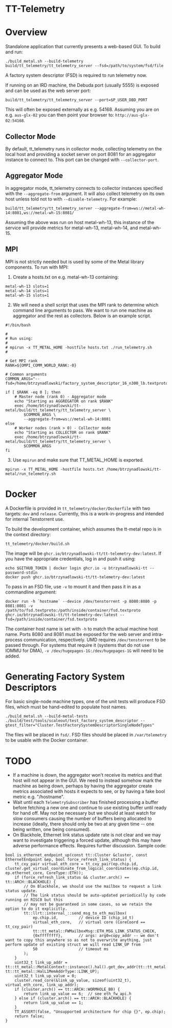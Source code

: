 # TT-Telemetry

# Overview

Standalone application that currently presents a web-based GUI. To build and run:

```
./build_metal.sh --build-telemetry
build/tt_telemetry/tt_telemetry_server --fsd=/path/to/system/fsd/file
```

A factory system descriptor (FSD) is required to run telemetry now.

If running on an IRD machine, the Debuda port (usually 5555) is exposed and can be used as the web server port:

```
build/tt_telemetry/tt_telemetry_server --port=$P_USER_DBD_PORT
```

This will often be exposed externally as e.g. 54168. Assuming you are on e.g. `aus-glx-02` you can then point your browser to: `http://aus-glx-02:54168`.

## Collector Mode

By default, tt_telemetry runs in collector mode, collecting telemetry on the local host and providing a socket server on port 8081 for an aggregator instance to connect to. This port can be changed with `--collector-port`.

## Aggregator Mode

In aggregator mode, tt_telemetry connects to collector instances specified with the `--aggregate-from` argument. It will also collect telemetry on its own host unless told not to with `--disable-telemetry`. For example:

```
build/tt_telemetry/tt_telemetry_server --aggregate-from=ws://metal-wh-14:8081,ws://metal-wh-15:8081/
```

Assuming the above was run on host metal-wh-13, this instance of the service will provide metrics for metal-wh-13, metal-wh-14, and metal-wh-15.

## MPI

MPI is not strictly needed but is used by some of the Metal library components. To run with MPI:

1. Create a hosts.txt on e.g. metal-wh-13 containing:

```
metal-wh-13 slots=1
metal-wh-14 slots=1
metal-wh-15 slots=1
```

2. We will need a shell script that uses the MPI rank to determine which command line arguments to pass. We want to run one machine as aggregator and the rest as collectors. Below is an example script.

```
#!/bin/bash

#
# Run using:
#
# mpirun -x TT_METAL_HOME -hostfile hosts.txt ./run_telemetry.sh
#

# Get MPI rank
RANK=${OMPI_COMM_WORLD_RANK:-0}

# Common arguments
COMMON_ARGS="--fsd=/home/btrzynadlowski/factory_system_descriptor_16_n300_lb.textproto"

if [ $RANK -eq 0 ]; then
    # Master node (rank 0) - Aggregator mode
    echo "Starting as AGGREGATOR on rank $RANK"
    exec /home/btrzynadlowski/tt-metal/build/tt_telemetry/tt_telemetry_server \
        $COMMON_ARGS \
        --aggregate-from=ws://metal-wh-14:8081
else
    # Worker nodes (rank > 0) - Collector mode
    echo "Starting as COLLECTOR on rank $RANK"
    exec /home/btrzynadlowski/tt-metal/build/tt_telemetry/tt_telemetry_server \
        $COMMON_ARGS
fi
```

3. Use `mpirun` and make sure that TT_METAL_HOME is exported.

```
mpirun -x TT_METAL_HOME -hostfile hosts.txt /home/btrzynadlowski/tt-metal/run_telemetry.sh
```

# Docker

A Dockerfile is provided in `tt_telemetry/docker/Dockerfile` with two targets: `dev` and `release`. Currently, this is a work-in-progress and intended for internal Tenstorrent use.

To build the development container, which assumes the tt-metal repo is in the context directory:

```
tt_telemetry/docker/build.sh
```

The image will be `ghcr.io/btrzynadlowski-tt/tt-telemetry-dev:latest`. If you have the appropriate credentials, log in and push it using:

```
echo $GITHUB_TOKEN | docker login ghcr.io -u btrzynadlowski-tt --password-stdin
docker push ghcr.io/btrzynadlowski-tt/tt-telemetry-dev:latest
```

To pass in an FSD file, use `-v` to mount it and then pass it in as a commandline argument:

```
docker run -h `hostname` --device /dev/tenstorrent -p 8080:8080 -p 8081:8081 -v /path/to/fsd.textproto:/path/inside/container/fsd.textproto ghcr.io/btrzynadlowski-tt/tt-telemetry-dev:latest --fsd=/path/inside/container/fsd.textproto
```

The container host name is set with `-h` to match the actual machine host name. Ports 8080 and 8081 must be exposed for the web server and intra-process communication, respectively. UMD requires `/dev/tenstorrent` to be passed through. For systems that require it (systems that do not use IOMMU for DMA), `-v /dev/hugepages-1G:/dev/hugepages-1G` will need to be added.

# Generating Factory System Descriptors

For basic single-node machine types, one of the unit tests will produce FSD files, which must be hand-edited to populate host names.

```
./build_metal.sh --build-metal-tests
./build/test/tools/scaleout/test_factory_system_descriptor --gtest_filter="Cluster.TestFactorySystemDescriptorSingleNodeTypes"
```

The files will be placed in `fsd/`. FSD files should be placed in `/var/telemetry` to be usable with the Docker container.

# TODO

- If a machine is down, the aggregator won't receive its metrics and that host will not appear in the GUI. We need to instead somehow mark the machine as being down, perhaps by having the aggregator create metrics associated with hosts it expects to see, or by having a fake bool metric e.g. "/hostname".
- Wait until each `TelemetrySubscriber` has finished processing a buffer before fetching a new one and continue to use existing buffer until ready for hand off. May not be necessary but we should at least watch for slow consumers causing the number of buffers
being allocated to increase (ideally, there should only be two at any given time -- one being written, one being consumed).
- On Blackhole, Ethernet link status update rate is not clear and we may want to investigate triggering a forced update, although this may have adverse performance effects. Requires further discussion. Sample code:

```
bool is_ethernet_endpoint_up(const tt::Cluster &cluster, const EthernetEndpoint &ep, bool force_refresh_link_status) {
    tt_cxy_pair virtual_eth_core = tt_cxy_pair(ep.chip.id, cluster.get_virtual_coordinate_from_logical_coordinates(ep.chip.id, ep.ethernet_core, CoreType::ETH));
    if (force_refresh_link_status && cluster.arch() == tt::ARCH::BLACKHOLE) {
        // On Blackhole, we should use the mailbox to request a link status update.
        // The link status should be auto-updated periodically by code running on RISC0 but this
        // may not be guaranteed in some cases, so we retain the option to do it explicitly.
        tt::llrt::internal_::send_msg_to_eth_mailbox(
            ep.chip.id,         // device ID (chip_id_t)
            virtual_eth_core,   // virtual core (CoreCoord == tt_cxy_pair)
            tt::tt_metal::FWMailboxMsg::ETH_MSG_LINK_STATUS_CHECK,
            {0xffffffff},       // args: arg0=copy_addr -- we don't want to copy this anywhere so as not to overwrite anything, just perform update of existing struct we will read LINK_UP from
            50                  // timeout ms
        );
    }
    uint32_t link_up_addr = tt::tt_metal::MetalContext::instance().hal().get_dev_addr(tt::tt_metal::HalProgrammableCoreType::ACTIVE_ETH, tt::tt_metal::HalL1MemAddrType::LINK_UP);
    uint32_t link_up_value = 0;
    cluster.read_core(&link_up_value, sizeof(uint32_t), virtual_eth_core, link_up_addr);
    if (cluster.arch() == tt::ARCH::WORMHOLE_B0) {
        return link_up_value == 6;  // see eth_fw_api.h
    } else if (cluster.arch() == tt::ARCH::BLACKHOLE) {
        return link_up_value == 1;
    }
    TT_ASSERT(false, "Unsupported architecture for chip {}", ep.chip);
    return false;
}
```
